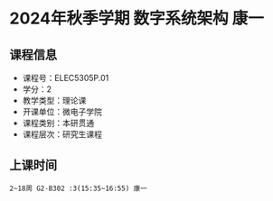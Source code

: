 # 2024年秋季学期 数字系统架构 康一






## 课程信息

- 课程号：ELEC5305P.01
- 学分：2
- 教学类型：理论课
- 开课单位：微电子学院
- 课程类别：本研贯通
- 课程层次：研究生课程

## 上课时间

```
2~18周 G2-B302 :3(15:35~16:55) 康一
```


